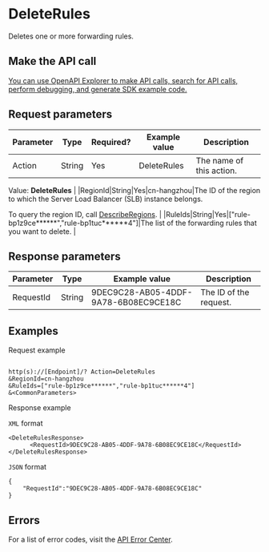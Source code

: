 # DeleteRules

Deletes one or more forwarding rules.

## Make the API call

[You can use OpenAPI Explorer to make API calls, search for API calls, perform debugging, and generate SDK example code.](https://api.aliyun.com/#product=Slb&api=DeleteRules&type=RPC&version=2014-05-15)

## Request parameters

|Parameter|Type|Required?|Example value|Description|
|---------|----|---------|-------------|-----------|
|Action|String|Yes|DeleteRules|The name of this action.

 Value: **DeleteRules** |
|RegionId|String|Yes|cn-hangzhou|The ID of the region to which the Server Load Balancer \(SLB\) instance belongs.

 To query the region ID, call [DescribeRegions](~~27584~~). |
|RuleIds|String|Yes|\["rule-bp1z9ce\*\*\*\*\*\*","rule-bp1tuc\*\*\*\*\*\*4"\]|The list of the forwarding rules that you want to delete. |

## Response parameters

|Parameter|Type|Example value|Description|
|---------|----|-------------|-----------|
|RequestId|String|9DEC9C28-AB05-4DDF-9A78-6B08EC9CE18C|The ID of the request. |

## Examples

Request example

```

http(s)://[Endpoint]/? Action=DeleteRules
&RegionId=cn-hangzhou
&RuleIds=["rule-bp1z9ce******","rule-bp1tuc******4"]
&<CommonParameters>

```

Response example

`XML` format

```
<DeleteRulesResponse>
      <RequestId>9DEC9C28-AB05-4DDF-9A78-6B08EC9CE18C</RequestId>
</DeleteRulesResponse>
```

`JSON` format

```
{
	"RequestId":"9DEC9C28-AB05-4DDF-9A78-6B08EC9CE18C"
}
```

## Errors

For a list of error codes, visit the [API Error Center](https://error-center.alibabacloud.com/status/product/Slb).

